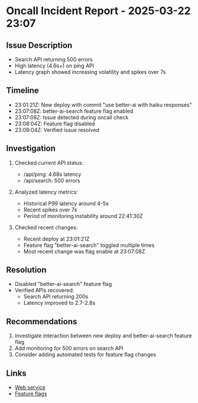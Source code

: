 # Oncall Incident Report - 2025-03-22 23:07

## Issue Description
- Search API returning 500 errors
- High latency (4.6s+) on ping API
- Latency graph showed increasing volatility and spikes over 7s

## Timeline
- 23:01:21Z: New deploy with commit "use better-ai with haiku responses"
- 23:07:08Z: better-ai-search feature flag enabled
- 23:07:08Z: Issue detected during oncall check
- 23:08:04Z: Feature flag disabled
- 23:09:04Z: Verified issue resolved

## Investigation
1. Checked current API status:
   - /api/ping: 4.68s latency
   - /api/search: 500 errors

2. Analyzed latency metrics:
   - Historical P99 latency around 4-5s
   - Recent spikes over 7s
   - Period of monitoring instability around 22:41:30Z

3. Checked recent changes:
   - Recent deploy at 23:01:21Z
   - Feature flag "better-ai-search" toggled multiple times
   - Most recent change was flag enable at 23:07:08Z

## Resolution
- Disabled "better-ai-search" feature flag
- Verified APIs recovered:
  - Search API returning 200s
  - Latency improved to 2.7-2.8s

## Recommendations
1. Investigate interaction between new deploy and better-ai-search feature flag
2. Add monitoring for 500 errors on search API
3. Consider adding automated tests for feature flag changes

## Links
- [Web service](https://dashboard.render.com/web/srv-cvfft3nnoe9s73bh37gg)
- [Feature flags](https://app.launchdarkly.com/projects/default/flags)